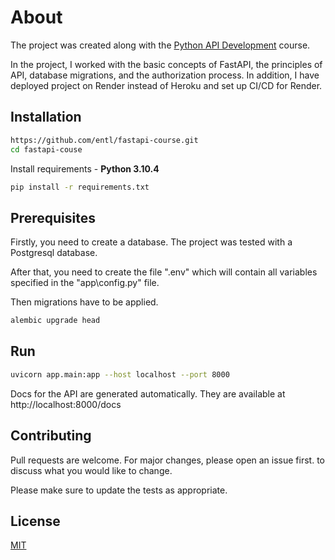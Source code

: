 # About

The project was created along with the [Python API Development](https://www.youtube.com/watch?v=0sOvCWFmrtA) course.

In the project, I worked with the basic concepts of FastAPI, the principles of API, database migrations, and the authorization process.
In addition, I have deployed project on Render instead of Heroku and set up CI/CD for Render.

## Installation

```bash
https://github.com/entl/fastapi-course.git
cd fastapi-couse
```
Install requirements - **Python 3.10.4**
```bash
pip install -r requirements.txt
```

## Prerequisites
Firstly, you need to create a database. The project was tested with a Postgresql database.

After that, you need to create the file ".env" which will contain all variables specified in the "app\config.py" file.

Then migrations have to be applied.
```bash
alembic upgrade head
```

## Run

```bash
uvicorn app.main:app --host localhost --port 8000
```

Docs for the API are generated automatically. They are available at http://localhost:8000/docs

## Contributing

Pull requests are welcome. For major changes, please open an issue first.
to discuss what you would like to change.

Please make sure to update the tests as appropriate.

## License

[MIT](https://choosealicense.com/licenses/mit/)
